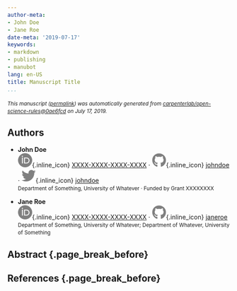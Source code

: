 ```yaml
---
author-meta:
- John Doe
- Jane Roe
date-meta: '2019-07-17'
keywords:
- markdown
- publishing
- manubot
lang: en-US
title: Manuscript Title
...
```







<small><em>
This manuscript
([permalink](https://carpenterlab.github.io/open-science-rules/v/0ae6fcd21fa6c801047dc508fa1d5377ae5f707e/))
was automatically generated
from [carpenterlab/open-science-rules@0ae6fcd](https://github.com/carpenterlab/open-science-rules/tree/0ae6fcd21fa6c801047dc508fa1d5377ae5f707e)
on July 17, 2019.
</em></small>

## Authors



+ **John Doe**<br>
    ![ORCID icon](images/orcid.svg){.inline_icon}
    [XXXX-XXXX-XXXX-XXXX](https://orcid.org/XXXX-XXXX-XXXX-XXXX)
    · ![GitHub icon](images/github.svg){.inline_icon}
    [johndoe](https://github.com/johndoe)
    · ![Twitter icon](images/twitter.svg){.inline_icon}
    [johndoe](https://twitter.com/johndoe)<br>
  <small>
     Department of Something, University of Whatever
     · Funded by Grant XXXXXXXX
  </small>

+ **Jane Roe**<br>
    ![ORCID icon](images/orcid.svg){.inline_icon}
    [XXXX-XXXX-XXXX-XXXX](https://orcid.org/XXXX-XXXX-XXXX-XXXX)
    · ![GitHub icon](images/github.svg){.inline_icon}
    [janeroe](https://github.com/janeroe)<br>
  <small>
     Department of Something, University of Whatever; Department of Whatever, University of Something
  </small>



## Abstract {.page_break_before}




## References {.page_break_before}

<!-- Explicitly insert bibliography here -->
<div id="refs"></div>
